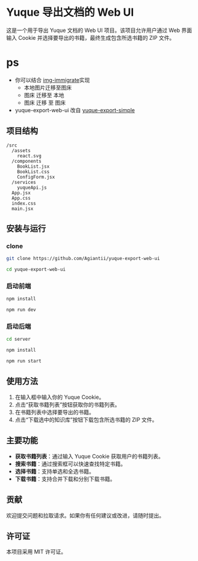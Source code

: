 # Yuque 导出文档的 Web UI

这是一个用于导出 Yuque 文档的 Web UI 项目。该项目允许用户通过 Web 界面输入 Cookie 并选择要导出的书籍，最终生成包含所选书籍的 ZIP 文件。


# ps
- 你可以结合 [img-immigrate](https://github.com/Agiantii/img-immigrate.git)实现
  - 本地图片迁移至图床
  - 图床 迁移至 本地
  - 图床 迁移 至 图床
- yuque-export-web-ui 改自 [yuque-export-simple](https://github.com/Agiantii/yuque-export-simple.git)

## 项目结构

```
/src
  /assets
    react.svg
  /components
    BookList.jsx
    BookList.css
    ConfigForm.jsx
  /services
    yuqueApi.js
  App.jsx
  App.css
  index.css
  main.jsx
```

## 安装与运行

### clone

```bash
git clone https://github.com/Agiantii/yuque-export-web-ui
```
```bash
cd yuque-export-web-ui
```
### 启动前端

```bash
npm install
```
```bash
npm run dev
```
### 启动后端

```bash
cd server
```
```bash
npm install
```
```bash
npm run start
```


## 使用方法

1. 在输入框中输入你的 Yuque Cookie。
2. 点击“获取书籍列表”按钮获取你的书籍列表。
3. 在书籍列表中选择要导出的书籍。
4. 点击“下载选中的知识库”按钮下载包含所选书籍的 ZIP 文件。

## 主要功能

- **获取书籍列表**：通过输入 Yuque Cookie 获取用户的书籍列表。
- **搜索书籍**：通过搜索框可以快速查找特定书籍。
- **选择书籍**：支持单选和全选书籍。
- **下载书籍**：支持合并下载和分别下载书籍。

## 贡献

欢迎提交问题和拉取请求。如果你有任何建议或改进，请随时提出。

## 许可证

本项目采用 MIT 许可证。
